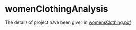 # womenClothingAnalysis

The details of project have been given in [womensClothing.pdf](https://github.com/Vasukhanna007/womenClothingAnalysis/blob/master/womensClothing.pdf)
